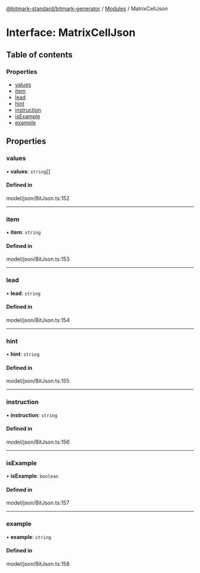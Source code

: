[@bitmark-standard/bitmark-generator](../API.md) / [Modules](../modules.md) / MatrixCellJson

# Interface: MatrixCellJson

## Table of contents

### Properties

- [values](MatrixCellJson.md#values)
- [item](MatrixCellJson.md#item)
- [lead](MatrixCellJson.md#lead)
- [hint](MatrixCellJson.md#hint)
- [instruction](MatrixCellJson.md#instruction)
- [isExample](MatrixCellJson.md#isExample)
- [example](MatrixCellJson.md#example)

## Properties

### values

• **values**: `string`[]

#### Defined in

model/json/BitJson.ts:152

___

### item

• **item**: `string`

#### Defined in

model/json/BitJson.ts:153

___

### lead

• **lead**: `string`

#### Defined in

model/json/BitJson.ts:154

___

### hint

• **hint**: `string`

#### Defined in

model/json/BitJson.ts:155

___

### instruction

• **instruction**: `string`

#### Defined in

model/json/BitJson.ts:156

___

### isExample

• **isExample**: `boolean`

#### Defined in

model/json/BitJson.ts:157

___

### example

• **example**: `string`

#### Defined in

model/json/BitJson.ts:158
